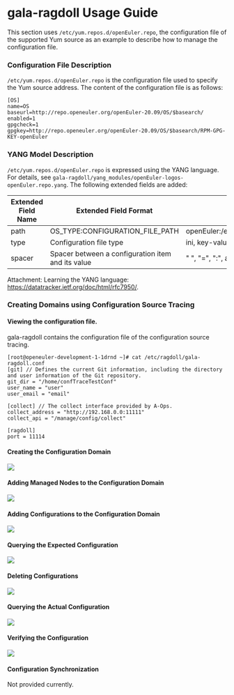 gala-ragdoll Usage Guide
============================

This section uses `/etc/yum.repos.d/openEuler.repo`, the configuration file of the supported Yum source as an example to describe how to manage the configuration file.

### Configuration File Description

```/etc/yum.repos.d/openEuler.repo``` is the configuration file used to specify the Yum source address. The content of the configuration file is as follows:

```
[OS]
name=OS
baseurl=http://repo.openeuler.org/openEuler-20.09/OS/$basearch/
enabled=1
gpgcheck=1
gpgkey=http://repo.openeuler.org/openEuler-20.09/OS/$basearch/RPM-GPG-KEY-openEuler
```

### YANG Model Description

`/etc/yum.repos.d/openEuler.repo` is expressed using the YANG language. For details, see `gala-ragdoll/yang_modules/openEuler-logos-openEuler.repo.yang`.
The following extended fields are added:

| Extended Field Name | Extended Field Format| Example|
| ------------ | ---------------------- | ----------------------------------------- |
| path         | OS_TYPE:CONFIGURATION_FILE_PATH | openEuler:/etc/yum.repos.d/openEuler.repo |
| type         | Configuration file type | ini, key-value, json, text, and more |
| spacer       | Spacer between a configuration item and its value | " ", "=", ":", and more |

Attachment: Learning the YANG language: https://datatracker.ietf.org/doc/html/rfc7950/.

### Creating Domains using Configuration Source Tracing

#### Viewing the configuration file.

gala-ragdoll contains the configuration file of the configuration source tracing.

```
[root@openeuler-development-1-1drnd ~]# cat /etc/ragdoll/gala-ragdoll.conf
[git] // Defines the current Git information, including the directory and user information of the Git repository.
git_dir = "/home/confTraceTestConf" 
user_name = "user"
user_email = "email"

[collect] // The collect interface provided by A-Ops.
collect_address = "http://192.168.0.0:11111"
collect_api = "/manage/config/collect"

[ragdoll]
port = 11114

```

#### Creating the Configuration Domain


![](./figures/create_service_domain.png)



#### Adding Managed Nodes to the Configuration Domain

![](./figures/add_node.png)



#### Adding Configurations to the Configuration Domain 


![](./figures/add_config.png)

#### Querying the Expected Configuration


![](./figures/view_expected_config.png)

#### Deleting Configurations

![](./figures/delete_config.png)

#### Querying the Actual Configuration

![](./figures/query_actual_config.png)



#### Verifying the Configuration


![](./figures/query_status.png)



#### Configuration Synchronization

Not provided currently.
